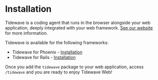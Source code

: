 # Installation

Tidewave is a coding agent that runs in the browser alongside your web application, deeply integrated with your web framework. [See our website](https://tidewave.ai) for more information.

Tidewave is available for the following frameworks:

  * Tidewave for Phoenix - [Installation](https://github.com/tidewave-ai/tidewave_phoenix)
  * Tidewave for Rails - [Installation](https://github.com/tidewave-ai/tidewave_rails)

Once you add the `tidewave` package to your web application, access `/tidewave` and you are ready to enjoy Tidewave Web!
